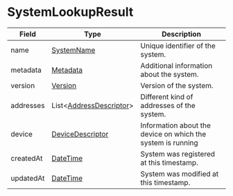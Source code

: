 # SystemLookupResult

Field | Type | Description
--- | --- | --- 
name | [SystemName](../primitives.md#systemname) | Unique identifier of the system.
metadata | [Metadata](../data-models/metadata.md) | Additional information about the system.
version | [Version](../primitives.md#version) | Version of the system.
addresses | List<[AddressDescriptor](../data-models/address-descriptor.md)> | Different kind of addresses of the system.
device | [DeviceDescriptor](../data-models/device-descriptor.md) | Information about the device on which the system is running
createdAt | [DateTime](../primitives.md#datetime) | System was registered at this timestamp.
updatedAt | [DateTime](../primitives.md#datetime) | System was modified at this timestamp.
